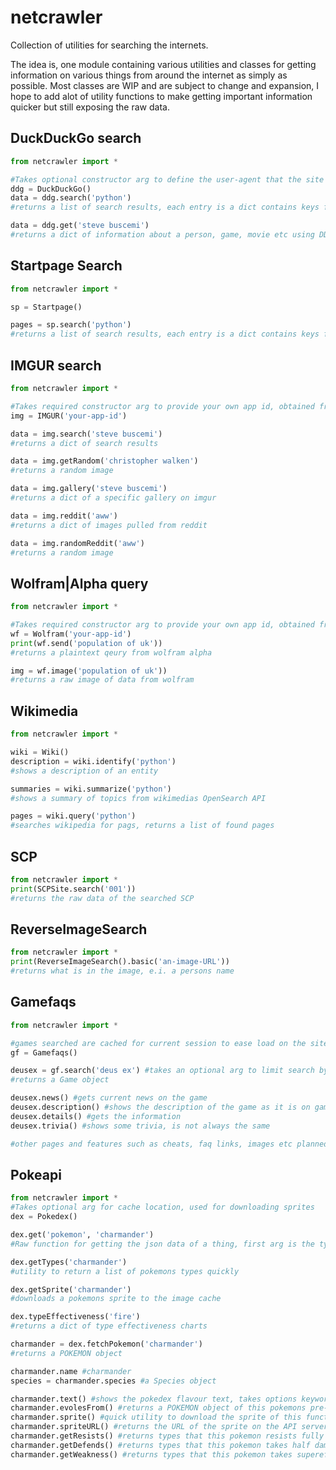 # netcrawler
Collection of utilities for searching the internets.

The idea is, one module containing various utilities and classes for getting information on various things from around the internet as simply as possible.
Most classes are WIP and are subject to change and expansion, I hope to add alot of utility functions to make getting important information quicker but still exposing the raw data.

## DuckDuckGo search

```py
from netcrawler import *

#Takes optional constructor arg to define the user-agent that the site sees.
ddg = DuckDuckGo()
data = ddg.search('python')
#returns a list of search results, each entry is a dict contains keys for description, url, title

data = ddg.get('steve buscemi')
#returns a dict of information about a person, game, movie etc using DDG's Instant Answers API
```

## Startpage Search

```py
from netcrawler import *

sp = Startpage()

pages = sp.search('python')
#returns a list of search results, each entry is a dict contains keys for description, url, title
```

## IMGUR search

```py
from netcrawler import *

#Takes required constructor arg to provide your own app id, obtained from registering on the site.
img = IMGUR('your-app-id')

data = img.search('steve buscemi')
#returns a dict of search results

data = img.getRandom('christopher walken')
#returns a random image

data = img.gallery('steve buscemi')
#returns a dict of a specific gallery on imgur

data = img.reddit('aww')
#returns a dict of images pulled from reddit

data = img.randomReddit('aww')
#returns a random image
```

## Wolfram|Alpha query

```py
from netcrawler import *

#Takes required constructor arg to provide your own app id, obtained from registering on the site.
wf = Wolfram('your-app-id')
print(wf.send('population of uk'))
#returns a plaintext qeury from wolfram alpha

img = wf.image('population of uk'))
#returns a raw image of data from wolfram

```

## Wikimedia

```py
from netcrawler import *

wiki = Wiki()
description = wiki.identify('python')
#shows a description of an entity

summaries = wiki.summarize('python')
#shows a summary of topics from wikimedias OpenSearch API

pages = wiki.query('python')
#searches wikipedia for pags, returns a list of found pages
```

## SCP

```py
from netcrawler import *
print(SCPSite.search('001'))
#returns the raw data of the searched SCP
```

## ReverseImageSearch

```py
from netcrawler import *
print(ReverseImageSearch().basic('an-image-URL'))
#returns what is in the image, e.i. a persons name 
```

## Gamefaqs

```py
from netcrawler import *

#games searched are cached for current session to ease load on the site
gf = Gamefaqs()

deusex = gf.search('deus ex') #takes an optional arg to limit search by console
#returns a Game object 

deusex.news() #gets current news on the game
deusex.description() #shows the description of the game as it is on gamefaqs
deusex.details() #gets the information
deusex.trivia() #shows some trivia, is not always the same

#other pages and features such as cheats, faq links, images etc planned

```

## Pokeapi

```py
from netcrawler import *
#Takes optional arg for cache location, used for downloading sprites
dex = Pokedex()

dex.get('pokemon', 'charmander')
#Raw function for getting the json data of a thing, first arg is the type, second is the search term

dex.getTypes('charmander')
#utility to return a list of pokemons types quickly

dex.getSprite('charmander')
#downloads a pokemons sprite to the image cache

dex.typeEffectiveness('fire')
#returns a dict of type effectiveness charts

charmander = dex.fetchPokemon('charmander')
#returns a POKEMON object

charmander.name #charmander
species = charmander.species #a Species object

charmander.text() #shows the pokedex flavour text, takes options keyword args for language and game name to find
charmander.evolesFrom() #returns a POKEMON object of this pokemons pre-evolved form
charmander.sprite() #quick utility to download the sprite of this function
charmander.spriteURL() #returns the URL of the sprite on the API server
charmander.getResists() #returns types that this pokemon resists fully
charmander.getDefends() #returns types that this pokemon takes half damage from
charmander.getWeakness() #returns types that this pokemon takes supereffective damage from
```
